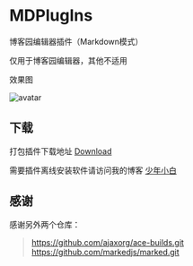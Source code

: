 # MDPlugIns
博客园编辑器插件（Markdown模式）

仅用于博客园编辑器，其他不适用

效果图

![avatar](https://images.cnblogs.com/cnblogs_com/so-easy/1609140/o_%E6%89%A9%E5%B1%95%E7%A8%8B%E5%BA%8F.PNG)

## 下载
打包插件下载地址 [Download](https://files.cnblogs.com/files/so-easy/MDPlugIns.rar "下载")

需要插件离线安装软件请访问我的博客 [少年小白](https://www.cnblogs.com/so-easy/p/9782901.html)

## 感谢
感谢另外两个仓库：
> https://github.com/ajaxorg/ace-builds.git  
> https://github.com/markedjs/marked.git
